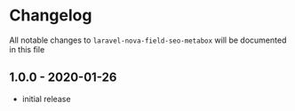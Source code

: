 # Changelog

All notable changes to `laravel-nova-field-seo-metabox` will be documented in this file

## 1.0.0 - 2020-01-26

- initial release
